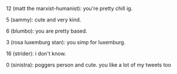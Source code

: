 12 (matt the marxist-humanist): you're pretty chill ig.

5 (sammy): cute and very kind.

6 (blumbo): you are pretty based.

3 (rosa luxemburg stan): you simp for luxemburg.

16 (strider): i don't know.

0 (sinistra): poggers person and cute. you like a lot of my tweets too

